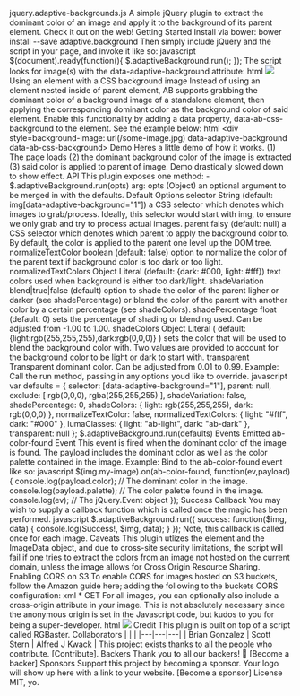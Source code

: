 jquery.adaptive-backgrounds.js A simple jQuery plugin to extract the dominant color of an image and apply it to the background of its parent element. Check it out on the web! Getting Started Install via bower: bower install --save adaptive.background Then simply include jQuery and the script in your page, and invoke it like so: javascript $(document).ready(function(){ $.adaptiveBackground.run(); }); The script looks for image(s) with the data-adaptive-background attribute: html <img src="/image.jpg" data-adaptive-background> Using an element with a CSS background image Instead of using an <img> element nested inside of parent element, AB supports grabbing the dominant color of a background image of a standalone element, then applying the corresponding dominant color as the background color of said element. Enable this functionality by adding a data property, data-ab-css-background to the element. See the example below: html <div style=background-image: url(/some-image.jpg) data-adaptive-background data-ab-css-background></div> Demo Heres a little demo of how it works. (1) The page loads (2) the dominant background color of the image is extracted (3) said color is applied to parent of image. Demo drastically slowed down to show effect. API This plugin exposes one method: - $.adaptiveBackground.run(opts) arg: opts (Object) an optional argument to be merged in with the defaults. Default Options selector String (default: img[data-adaptive-background="1"]) a CSS selector which denotes which images to grab/process. Ideally, this selector would start with img, to ensure we only grab and try to process actual images. parent falsy (default: null) a CSS selector which denotes which parent to apply the background color to. By default, the color is applied to the parent one level up the DOM tree. normalizeTextColor boolean (default: false) option to normalize the color of the parent text if background color is too dark or too light. normalizedTextColors Object Literal (default: {dark: #000, light: #fff}) text colors used when background is either too dark/light. shadeVariation blend|true|false (default) option to shade the color of the parent ligher or darker (see shadePercentage) or blend the color of the parent with another color by a certain percentage (see shadeColors). shadePercentage float (default: 0) sets the percentage of shading or blending used. Can be adjusted from -1.00 to 1.00. shadeColors Object Literal ( default: {light:rgb(255,255,255),dark:rgb(0,0,0)} ) sets the color that will be used to blend the background color with. Two values are provided to account for the background color to be light or dark to start with. transparent Transparent dominant color. Can be adjusted from 0.01 to 0.99. Example: Call the run method, passing in any options youd like to override. javascript var defaults = { selector: [data-adaptive-background="1"], parent: null, exclude: [ rgb(0,0,0), rgba(255,255,255) ], shadeVariation: false, shadePercentage: 0, shadeColors: { light: rgb(255,255,255), dark: rgb(0,0,0) }, normalizeTextColor: false, normalizedTextColors: { light: "#fff", dark: "#000" }, lumaClasses: { light: "ab-light", dark: "ab-dark" }, transparent: null }; $.adaptiveBackground.run(defaults) Events Emitted ab-color-found Event This event is fired when the dominant color of the image is found. The payload includes the dominant color as well as the color palette contained in the image. Example: Bind to the ab-color-found event like so: javascript $(img.my-image).on(ab-color-found, function(ev,payload){ console.log(payload.color); // The dominant color in the image. console.log(payload.palette); // The color palette found in the image. console.log(ev); // The jQuery.Event object }); Success Callback You may wish to supply a callback function which is called once the magic has been performed. javascript $.adaptiveBackground.run({ success: function($img, data) { console.log(Success!, $img, data); } }); Note, this callback is called once for each image. Caveats This plugin utlizes the <canvas> element and the ImageData object, and due to cross-site security limitations, the script will fail if one tries to extract the colors from an image not hosted on the current domain, unless the image allows for Cross Origin Resource Sharing. Enabling CORS on S3 To enable CORS for images hosted on S3 buckets, follow the Amazon guide here; adding the following to the buckets CORS configuration: xml <CORSRule> <AllowedOrigin>*</AllowedOrigin> <AllowedMethod>GET</AllowedMethod> </CORSRule> For all images, you can optionally also include a cross-origin attribute in your image. This is not absolutely necessary since the anonymous origin is set in the Javascript code, but kudos to you for being a super-developer. html <img src="/image.jpg" data-adaptive-background cross-origin="anonymous"/> Credit This plugin is built on top of a script called RGBaster. Collaborators | | | |---|---|---| | Brian Gonzalez | Scott Stern | Alfred J Kwack | This project exists thanks to all the people who contribute. [Contribute]. Backers Thank you to all our backers! 🙏 [Become a backer] Sponsors Support this project by becoming a sponsor. Your logo will show up here with a link to your website. [Become a sponsor] License MIT, yo.